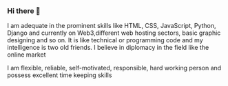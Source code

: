 ### Hi there 👋

<!--
**TimzonaTimothy/Timzonatimothy** is a ✨ _special_ ✨ repository because its `README.md` (this file) appears on your GitHub profile.

Here are some ideas to get you started:

- 🔭 I’m currently working on ...
- 🌱 I’m currently learning ...
- 👯 I’m looking to collaborate on ...
- 🤔 I’m looking for help with ...
- 💬 Ask me about ...
- 📫 How to reach me: ...
- 😄 Pronouns: ...
- ⚡ Fun fact: ...
-->
I am adequate in the prominent skills like HTML, CSS, JavaScript, Python, Django and currently on Web3,different web hosting sectors, basic graphic designing and so on. It is like technical or programming code and my intelligence is two old friends. I believe in diplomacy in the field like the online market

I am flexible, reliable, self-motivated, responsible, hard working person and possess excellent time keeping skills
